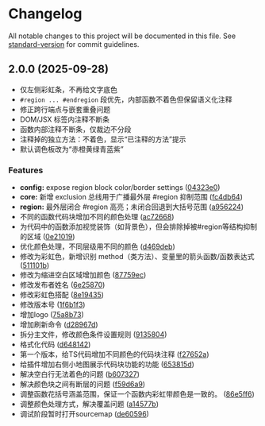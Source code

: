 # Changelog

All notable changes to this project will be documented in this file. See [standard-version](https://github.com/conventional-changelog/standard-version) for commit guidelines.

## 2.0.0 (2025-09-28)
- 仅左侧彩虹条，不再给文字底色
- `#region ... #endregion` 段优先，内部函数不着色但保留语义化注释
- 修正跨行端点与嵌套重叠问题
- DOM/JSX 标签内注释不断条
- 函数内部注释不断条，仅裁边不分段
- 注释掉的独立方法：不着色，显示“已注释的方法”提示
- 默认调色板改为“赤橙黄绿青蓝紫”


### Features

* **config:** expose region block color/border settings ([04323e0](https://github.com/DianaLeoTang/PrismJSX/commit/04323e05c7b4b30b8204377656bd42941abc33cb))
* **core:** 新增 exclusion 总线用于广播最外层 #region 抑制范围 ([fc4db64](https://github.com/DianaLeoTang/PrismJSX/commit/fc4db646cb8b965af963a5529b43e639c619baba))
* **region:** 最外层闭合 #region 高亮；未闭合回退到大括号范围 ([a956224](https://github.com/DianaLeoTang/PrismJSX/commit/a956224ed8c0ed223a5a0f40796f1c3552a708ea))
* 不同的函数代码块增加不同的颜色处理 ([ac72668](https://github.com/DianaLeoTang/PrismJSX/commit/ac726689d9e71721aa0096b0c0547952163c7185))
* 为代码中的函数添加视觉装饰（如背景色），但会排除掉被#region等结构抑制的区域 ([0e21019](https://github.com/DianaLeoTang/PrismJSX/commit/0e210195f6f20c875dedafd3280898146e874867))
* 优化颜色处理，不同层级用不同的颜色 ([d469deb](https://github.com/DianaLeoTang/PrismJSX/commit/d469debb9aa7243d8621c0ec40eef5a1218c0d0a))
* 修改为彩虹色，新增识别 method（类方法）、变量里的箭头函数/函数表达式 ([511101b](https://github.com/DianaLeoTang/PrismJSX/commit/511101bb038f72d48f526f3baeeff958a8413ce4))
* 修改为缩进空白区域增加颜色 ([87759ec](https://github.com/DianaLeoTang/PrismJSX/commit/87759ec8ba214f26e2c840fe5ff7c01fbef032c4))
* 修改发布者姓名 ([6e25870](https://github.com/DianaLeoTang/PrismJSX/commit/6e2587056a0d35a668128a19a77d3e5788e9d4cb))
* 修改彩虹色搭配 ([8e19435](https://github.com/DianaLeoTang/PrismJSX/commit/8e1943578e74e27169d52d155cbe36998155110f))
* 修改版本号 ([1f6b1f3](https://github.com/DianaLeoTang/PrismJSX/commit/1f6b1f3f5f317bc68e7c35b800be0ffd54a5a90d))
* 增加logo ([75a8b73](https://github.com/DianaLeoTang/PrismJSX/commit/75a8b73963847834cc6026177508d1a807b0238b))
* 增加刷新命令 ([d28967d](https://github.com/DianaLeoTang/PrismJSX/commit/d28967df5322d7955bf4253e63611a65a0a155f3))
* 拆分主文件，修改颜色条件设置规则 ([9135804](https://github.com/DianaLeoTang/PrismJSX/commit/9135804c6cc92fd1a97a9a3b4f341a2f3c65c746))
* 格式化代码 ([d648142](https://github.com/DianaLeoTang/PrismJSX/commit/d648142d53e3a6634f1e09809882ec06a5f3bf28))
* 第一个版本，给TS代码增加不同颜色的代码块注释 ([f27652a](https://github.com/DianaLeoTang/PrismJSX/commit/f27652a0b945226b51285524792229c0884b30d2))
* 给插件增加右侧小地图展示代码块功能的功能 ([653815d](https://github.com/DianaLeoTang/PrismJSX/commit/653815d95091328cd38e04c784beae60613bd2b8))
* 解决空白行无法着色的问题 ([b607327](https://github.com/DianaLeoTang/PrismJSX/commit/b6073275b7ab32372238339367db8f2975ca3d81))
* 解决颜色块之间有断层的问题 ([f59d6a9](https://github.com/DianaLeoTang/PrismJSX/commit/f59d6a929a380f994ec1ec88643963abaf4c0c17))
* 调整函数花括号涵盖范围，保证一个函数内彩虹带颜色是一致的。 ([86e5ff6](https://github.com/DianaLeoTang/PrismJSX/commit/86e5ff6215da58c9f853c4eb17aa5c41a218a3b1))
* 调整颜色处理方式，解决覆盖问题 ([a14577b](https://github.com/DianaLeoTang/PrismJSX/commit/a14577baec1a648efc68ef6aa1afa16427c903ee))
* 调试阶段暂时打开sourcemap ([de60596](https://github.com/DianaLeoTang/PrismJSX/commit/de605964e9b2aea9d6d7345058f43ec9873ef5de))
